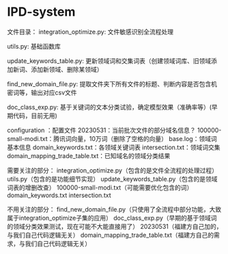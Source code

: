 # IPD-system

文件目录：
integration_optimize.py: 文件敏感识别全流程处理

utils.py: 基础函数库

update_keywords_table.py: 更新领域词和交集词表（创建领域词库、旧领域添加新词、添加新领域、删除某领域）

find_new_domain_file.py: 提取文件夹下所有文件的标题、判断内容是否包含机密词等，输出对应csv文件

doc_class_exp.py: 基于关键词的文本分类试验，确定模型效果（准确率等）(早期代码，目前无用)

configuration ：配置文件
    20230531：当前批次文件的部分域名信息？
    100000-small-modi.txt：腾讯词向量，10万词（删除了空格的向量）
    base.log：领域词基本信息
    domain_keywords.txt：各领域关键词表
    intersection.txt：领域词交集
    domain_mapping_trade_table.txt：已知域名的领域分类结果


需要关注的部分：
integration_optimize.py（包含的是文件全流程的处理过程）
utils.py（包含的是功能细节实现）
update_keywords_table.py（包含的是领域词表的增删改查）
100000-small-modi.txt（可能需要优化包含的词）
domain_keywords.txt
intersection.txt


不用关注的部分：
find_new_domain_file.py（只使用了全流程中部分功能，大致属于integration_optimize子集的应用）
doc_class_exp.py（早期的基于领域词的领域分类效果测试，现在可能不大能直接用了）
20230531（福建方自己加的，与我们自己代码逻辑无关）
domain_mapping_trade_table.txt（福建方自己的需求，与我们自己代码逻辑无关）

